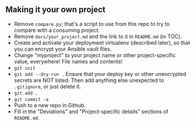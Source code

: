 ## Making it your own project

* Remove `compare.py`; that's a script to use from this repo to try to compare
  with a consuming project.
* Remove `docs/your_project.md` and the link to it in `README.md` (in TOC).
* Create and activate your deployment virtualenv (described later), so that
  you can encrypt your Ansible vault files.
* Change "myproject" to your project name or other project-specific value,
  everywhere!  File names and contents!
* `git init`
* `git add --dry-run .`
  Ensure that your deploy key or other unencrypted secrets are NOT listed.  Then add 
  anything else unexpected to `.gitignore`, or just delete it.
* `git add .`
* `git commit -a`
* Push to a new repo in Github.
* Fill in the "Deviations" and "Project-specific details" sections of `README.md`.
